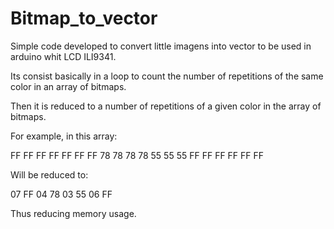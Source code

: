 # Bitmap_to_vector
Simple code developed to convert little imagens into vector to be used in arduino whit LCD ILI9341.

Its consist basically in a loop to count the number of repetitions of the same color in an array of bitmaps. 

Then it is reduced to a number of repetitions of a given color in the array of bitmaps.

For example, in this array:

FF FF FF FF FF FF FF 78 78 78 78 55 55 55 FF FF FF FF FF FF

Will be reduced to:

07 FF 04 78 03 55 06 FF

Thus reducing memory usage.


